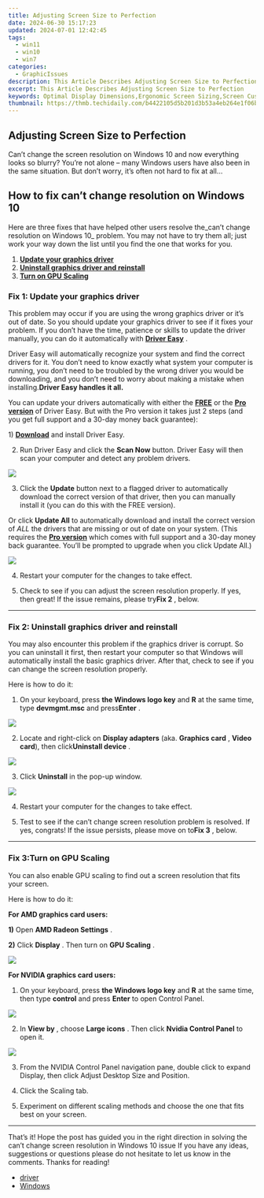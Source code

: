 ```yaml
---
title: Adjusting Screen Size to Perfection
date: 2024-06-30 15:17:23
updated: 2024-07-01 12:42:45
tags:
  - win11
  - win10
  - win7
categories:
  - GraphicIssues
description: This Article Describes Adjusting Screen Size to Perfection
excerpt: This Article Describes Adjusting Screen Size to Perfection
keywords: Optimal Display Dimensions,Ergonomic Screen Sizing,Screen Customization Tips,Best Practices in Screen Adjustment,Adjusting Display Settings for Maximum Comfort,Enhancing Visual Experience with Screen Size,Achieving the Ideal Viewing Dimensions
thumbnail: https://thmb.techidaily.com/b4422105d5b201d3b53a4eb264e1f06b970718d58f743a8d9923df114d599783.jpg
---
```


## Adjusting Screen Size to Perfection

 Can’t change the screen resolution on Windows 10 and now everything looks so blurry? You’re not alone – many Windows users have also been in the same situation. But don’t worry, it’s often not hard to fix at all…

## How to fix can’t change resolution on Windows 10

 Here are three fixes that have helped other users resolve the_can’t change resolution on Windows 10_ problem. You may not have to try them all; just work your way down the list until you find the one that works for you.

1. **[Update your graphics driver](#F1)**
2. **[Uninstall graphics driver and reinstall](#F2)**
3. **[Turn on GPU Scaling](#F3)**

### Fix 1: Update your graphics driver

 This problem may occur if you are using the wrong graphics driver or it’s out of date. So you should update your graphics driver to see if it fixes your problem. If you don’t have the time, patience or skills to update the driver manually, you can do it automatically with [](https://tools.techidaily.com/drivereasy/download/) **[Driver Easy](https://tools.techidaily.com/drivereasy/download/)**  .

 Driver Easy will automatically recognize your system and find the correct drivers for it. You don’t need to know exactly what system your computer is running, you don’t need to be troubled by the wrong driver you would be downloading, and you don’t need to worry about making a mistake when installing.**Driver Easy handles it all.**

 You can update your drivers automatically with either the [**FREE**](https://tools.techidaily.com/drivereasy/download/) or the [**Pro version**](https://tools.techidaily.com/drivereasy/download/) of Driver Easy. But with the Pro version it takes just 2 steps (and you get full support and a 30-day money back guarantee):

 1)[](https://tools.techidaily.com/drivereasy/download/) **[Download](https://tools.techidaily.com/drivereasy/download/)** [](https://tools.techidaily.com/drivereasy/download/) and install Driver Easy.

 2) Run Driver Easy and click the **Scan Now** button. Driver Easy will then scan your computer and detect any problem drivers.

![](https://images.drivereasy.com/wp-content/uploads/2019/06/image-439.png)

 3) Click the **Update**  button next to a flagged driver to automatically download the correct version of that driver, then you can manually install it (you can do this with the FREE version).

 Or click **Update All** to automatically download and install the correct version of _ALL_ the drivers that are missing or out of date on your system. (This requires the **[Pro version](https://tools.techidaily.com/drivereasy/download/)**  which comes with full support and a 30-day money back guarantee. You’ll be prompted to upgrade when you click Update All.)

![](https://images.drivereasy.com/wp-content/uploads/2019/08/image-283.png)

4) Restart your computer for the changes to take effect.

5) Check to see if you can adjust the screen resolution properly. If yes, then great! If the issue remains, please try**Fix 2** , below.

---

### Fix 2: Uninstall graphics driver and reinstall

 You may also encounter this problem if the graphics driver is corrupt. So you can uninstall it first, then restart your computer so that Windows will automatically install the basic graphics driver. After that, check to see if you can change the screen resolution properly.

Here is how to do it:

 1) On your keyboard, press **the Windows logo key** and **R**  at the same time, type **devmgmt.msc** and press**Enter** .

![](https://images.drivereasy.com/wp-content/uploads/2019/10/image-311.png)

 2) Locate and right-click on **Display adapters** (aka. **Graphics card** , **Video card**), then click**Uninstall device** .

![](https://images.drivereasy.com/wp-content/uploads/2019/10/image-312.png)

 3) Click **Uninstall** in the pop-up window.

![](https://images.drivereasy.com/wp-content/uploads/2018/09/img_5b91f147059a0.png)

4) Restart your computer for the changes to take effect.

5) Test to see if the can’t change screen resolution problem is resolved. If yes, congrats! If the issue persists, please move on to**Fix 3** , below.

---

### Fix 3:**Turn on GPU Scaling**

 You can also enable GPU scaling to find out a screen resolution that fits your screen.

Here is how to do it:

**For AMD graphics card users:**

**1)** Open **AMD Radeon Settings** .

**2)** Click **Display** . Then turn on **GPU Scaling** .

![](https://images.drivereasy.com/wp-content/uploads/2018/02/img_5a81660bb9d4e.png)

**For NVIDIA graphics card users:**

 1) On your keyboard, press **the Windows logo key** and **R** at the same time, then type **control**  and press **Enter**  to open Control Panel.

![](https://images.drivereasy.com/wp-content/uploads/2019/07/image-542.png)

 2) In **View by** , choose **Large icons** . Then click **Nvidia Control Panel** to open it.

![](https://images.drivereasy.com/wp-content/uploads/2019/08/image-224-1024x607.png)

 3) From the NVIDIA Control Panel navigation pane, double click to expand Display, then click Adjust Desktop Size and Position.

 4) Click the Scaling tab.

 5) Experiment on different scaling methods and choose the one that fits best on your screen.

---

 That’s it! Hope the post has guided you in the right direction in solving the can’t change screen resolution in Windows 10 issue If you have any ideas, suggestions or questions please do not hesitate to let us know in the comments. Thanks for reading!

* [driver](https://tools.techidaily.com/drivereasy/download/)
* [Windows](https://tools.techidaily.com/drivereasy/download/)

<ins class="adsbygoogle"
     style="display:block"
     data-ad-format="autorelaxed"
     data-ad-client="ca-pub-7571918770474297"
     data-ad-slot="1223367746"></ins>



<ins class="adsbygoogle"
     style="display:block"
     data-ad-client="ca-pub-7571918770474297"
     data-ad-slot="8358498916"
     data-ad-format="auto"
     data-full-width-responsive="true"></ins>
